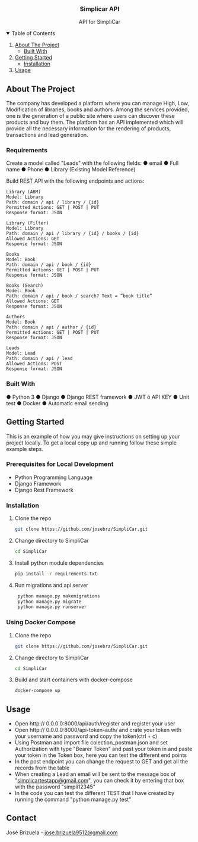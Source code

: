 <p align="center">
  <h3 align="center">Simplicar API</h3>

  <p align="center">
    API for SimpliCar
  </p>
</p>


<!-- TABLE OF CONTENTS -->
<details open="open">
  <summary>Table of Contents</summary>
  <ol>
    <li>
      <a href="#about-the-project">About The Project</a>
      <ul>
        <li><a href="#built-with">Built With</a></li>
      </ul>
    </li>
    <li>
      <a href="#getting-started">Getting Started</a>
      <ul>
        <li><a href="#installation">Installation</a></li>
      </ul>
    </li>
    <li><a href="#usage">Usage</a></li>
  </ol>
</details>


<!-- ABOUT THE PROJECT -->
## About The Project
The company has developed a platform where you can manage High, Low, Modification of libraries, books and authors.
Among the services provided, one is the generation of a public site where users can discover these products
and buy them. The platform has an API implemented which will provide all the necessary information
for the rendering of products, transactions and lead generation.

### Requirements

Create a model called "Leads" with the following fields:
    ● email
    ● Full name
    ● Phone
    ● Library (Existing Model Reference)

Build REST API with the following endpoints and actions:

    Library (ABM)
    Model: Library
    Path: domain / api / library / {id}
    Permitted Actions: GET | POST | PUT
    Response format: JSON

    Library (Filter)
    Model: Library
    Path: domain / api / library / {id} / books / {id}
    Allowed Actions: GET
    Response format: JSON

    Books
    Model: Book
    Path: domain / api / book / {id}
    Permitted Actions: GET | POST | PUT
    Response format: JSON

    Books (Search)
    Model: Book
    Path: domain / api / book / search? Text = ”book title”
    Allowed Actions: GET
    Response format: JSON

    Authors
    Model: Book
    Path: domain / api / author / {id}
    Permitted Actions: GET | POST | PUT
    Response format: JSON

    Leads
    Model: Lead
    Path: domain / api / lead
    Allowed Actions: POST
    Response format: JSON

### Built With

●	Python 3
●	Django
●	Django REST framework
●	JWT ó API KEY
●	Unit test
●	Docker
●	Automatic email sending

<!-- GETTING STARTED -->
## Getting Started

This is an example of how you may give instructions on setting up your project locally.
To get a local copy up and running follow these simple example steps.

### Prerequisites for Local Development
* Python Programming Language
* Django Framework
* Django Rest Framework

### Installation 

1. Clone the repo
   ```sh
   git clone https://github.com/josebrz/SimpliCar.git
   ```
2. Change directory to SimpliCar
   ```sh
   cd SimpliCar
   ```
3. Install python module dependencies
   ```sh
   pip install -r requirements.txt
   ```
4. Run migrations and api server
   ```sh
    python manage.py makemigrations
    python manage.py migrate
    python manage.py runserver
   ```

### Using Docker Compose
1. Clone the repo
   ```sh
   git clone https://github.com/josebrz/SimpliCar.git
   ```
2. Change directory to SimpliCar
   ```sh
   cd SimpliCar
   ```
3. Build and start containers with docker-compose
   ```sh
   docker-compose up
   ```

<!-- USAGE EXAMPLES -->
## Usage

* Open http:// 0.0.0.0:8000/api/auth/register and register your user
* Open http:// 0.0.0.0:8000/api-token-auth/ and crate your token with your username and password and copy the token(ctrl + c)
* Using Postman and import file colection_postman.json and set Authorization with type "Bearer Token" and past your token in
  and paste your token in the Token box, here you can test the different end points
* In the post endpoint you can change the request to GET and get all the records from the table
* When creating a Lead an email will be sent to the message box of "simplicartestapp@gmail.com",
  you can check it by entering that box with the password "simpli12345"
* In the code you can test the different TEST that I have created by running the command "python manage.py test"

<!-- CONTACT -->
## Contact

José Brizuela - jose.brizuela9512@gmail.com